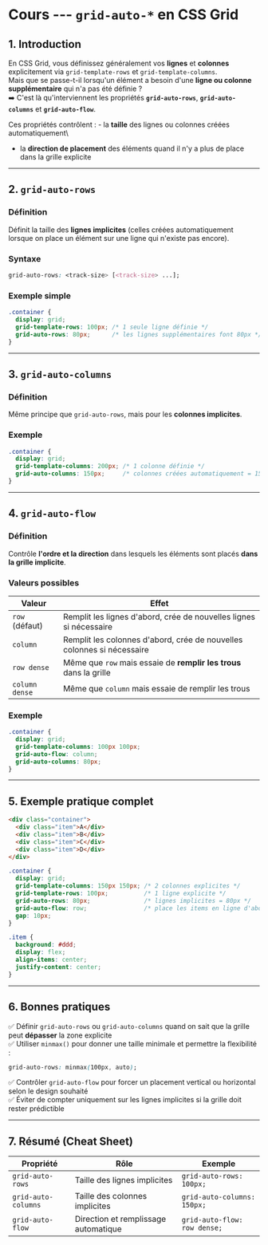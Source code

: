 # Cours --- `grid-auto-*` en CSS Grid

## 1. Introduction

En CSS Grid, vous définissez généralement vos **lignes** et **colonnes**
explicitement via `grid-template-rows` et `grid-template-columns`.\
Mais que se passe-t-il lorsqu'un élément a besoin d'une **ligne ou
colonne supplémentaire** qui n'a pas été définie ?\
➡️ C'est là qu'interviennent les propriétés **`grid-auto-rows`**,
**`grid-auto-columns`** et **`grid-auto-flow`**.

Ces propriétés contrôlent : - la **taille** des lignes ou colonnes
créées automatiquement\
- la **direction de placement** des éléments quand il n'y a plus de
place dans la grille explicite

------------------------------------------------------------------------

## 2. `grid-auto-rows`

### Définition

Définit la taille des **lignes implicites** (celles créées
automatiquement lorsque on place un élément sur une ligne qui
n'existe pas encore).

### Syntaxe

``` css
grid-auto-rows: <track-size> [<track-size> ...];
```

### Exemple simple

``` css
.container {
  display: grid;
  grid-template-rows: 100px; /* 1 seule ligne définie */
  grid-auto-rows: 80px;      /* les lignes supplémentaires font 80px */
}
```

------------------------------------------------------------------------

## 3. `grid-auto-columns`

### Définition

Même principe que `grid-auto-rows`, mais pour les **colonnes
implicites**.

### Exemple

``` css
.container {
  display: grid;
  grid-template-columns: 200px; /* 1 colonne définie */
  grid-auto-columns: 150px;     /* colonnes créées automatiquement = 150px */
}
```

------------------------------------------------------------------------

## 4. `grid-auto-flow`

### Définition

Contrôle **l'ordre et la direction** dans lesquels les éléments sont
placés **dans la grille implicite**.

### Valeurs possibles

| Valeur         | Effet                                                                 |
|----------------|----------------------------------------------------------------------|
| `row` (défaut) | Remplit les lignes d'abord, crée de nouvelles lignes si nécessaire  |
| `column`       | Remplit les colonnes d'abord, crée de nouvelles colonnes si nécessaire |
| `row dense`    | Même que `row` mais essaie de **remplir les trous** dans la grille  |
| `column dense` | Même que `column` mais essaie de remplir les trous                  |

### Exemple

``` css
.container {
  display: grid;
  grid-template-columns: 100px 100px;
  grid-auto-flow: column;
  grid-auto-columns: 80px;
}
```

------------------------------------------------------------------------

## 5. Exemple pratique complet

``` html
<div class="container">
  <div class="item">A</div>
  <div class="item">B</div>
  <div class="item">C</div>
  <div class="item">D</div>
</div>
```

``` css
.container {
  display: grid;
  grid-template-columns: 150px 150px; /* 2 colonnes explicites */
  grid-template-rows: 100px;          /* 1 ligne explicite */
  grid-auto-rows: 80px;               /* lignes implicites = 80px */
  grid-auto-flow: row;                /* place les items en ligne d'abord */
  gap: 10px;
}

.item {
  background: #ddd;
  display: flex;
  align-items: center;
  justify-content: center;
}
```

------------------------------------------------------------------------

## 6. Bonnes pratiques

✅ Définir `grid-auto-rows` ou `grid-auto-columns` quand on sait que la
grille peut **dépasser** la zone explicite\
✅ Utiliser `minmax()` pour donner une taille minimale et permettre la
flexibilité :

``` css
grid-auto-rows: minmax(100px, auto);
```

✅ Contrôler `grid-auto-flow` pour forcer un placement vertical ou
horizontal selon le design souhaité\
✅ Éviter de compter uniquement sur les lignes implicites si la grille
doit rester prédictible

------------------------------------------------------------------------

## 7. Résumé (Cheat Sheet)

| Propriété         | Rôle                        | Exemple                        |
|------------------|---------------------------|--------------------------------|
| `grid-auto-rows` | Taille des lignes implicites | `grid-auto-rows: 100px;`       |
| `grid-auto-columns` | Taille des colonnes implicites | `grid-auto-columns: 150px;` |
| `grid-auto-flow` | Direction et remplissage automatique | `grid-auto-flow: row dense;` |
